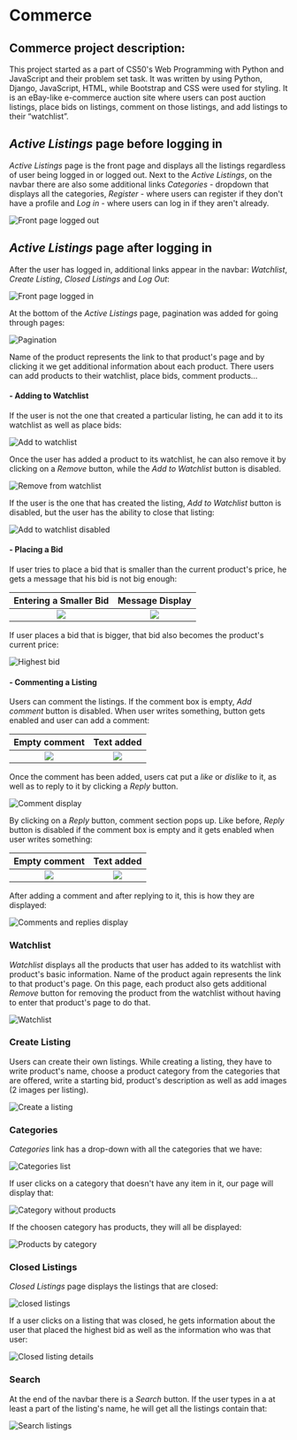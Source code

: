 # Commerce

## Commerce project description:

This project started as a part of CS50's Web Programming with Python and JavaScript and their problem set task. 
It was written by using Python, Django, JavaScript, HTML, while Bootstrap and CSS were used for styling.
It is an eBay-like e-commerce auction site where users can post auction listings, place bids on listings, comment on those listings, and add listings to their “watchlist”.

## *Active Listings* page before logging in

*Active Listings* page is the front page and displays all the listings regardless of user being logged in or logged out.
Next to the *Active Listings*, on the navbar there are also some additional links *Categories* - dropdown that displays all the categories, *Register* - where users can register if they don't have a profile and *Log in* - where users can log in if they aren't already.

![Front page logged out](images/Front_page_not_logged_in_1.png)


## *Active Listings* page after logging in

After the user has logged in, additional links appear in the navbar: *Watchlist*, *Create Listing*, *Closed Listings* and *Log Out*:

![Front page logged in](images/Front_page_logged_in_1.png)

At the bottom of the *Active Listings* page, pagination was added for going through pages: 

![Pagination](images/Pagination_1.png)

Name of the product represents the link to that product's page and by clicking it we get additional information about each product.
There users can add products to their watchlist, place bids, comment products...


#### - Adding to Watchlist

If the user is not the one that created a particular listing, he can add it to its watchlist as well as place bids:

![Add to watchlist](images/Product_page_1.png)

Once the user has added a product to its watchlist, he can also remove it by clicking on a *Remove* button, while the *Add to Watchlist* button is disabled.

![Remove from watchlist](images/Product_page_2.png)

If the user is the one that has created the listing, *Add to Watchlist* button is disabled, but the user has the ability to close that listing:

![Add to watchlist disabled](images/Product_page_3.png)

#### - Placing a Bid

If user tries to place a bid that is smaller than the current product's price, he gets a message that his bid is not big enough:

Entering a Smaller Bid     |  Message Display
:-------------------------:|:-------------------------:
![](images/Product_page_bid_1.png)  |  ![](images/Product_page_bid_2.png)

If user places a bid that is bigger, that bid also becomes the product's current price:

![Highest bid](images/Product_page_bid_3.png)

#### - Commenting a Listing

Users can comment the listings. If the comment box is empty, *Add comment* button is disabled. When user writes something, button gets enabled and user can add a comment:

Empty comment              |  Text added
:-------------------------:|:-------------------------:
![](images/Comment_section_1.png)  |  ![](images/Comment_section_2.png)

Once the comment has been added, users cat put a *like* or *dislike* to it, as well as to reply to it by clicking a *Reply* button.

![Comment display](images/Comment_section_3.png)

By clicking on a *Reply* button, comment section pops up. Like before, *Reply* button is disabled if the comment box is empty and it gets enabled when user writes something:

Empty comment              |  Text added
:-------------------------:|:-------------------------:
![](images/Comment_section_4.png)  |  ![](images/Comment_section_5.png)

After adding a comment and after replying to it, this is how they are displayed:

![Comments and replies display](images/Comment_section_6.png)


### Watchlist

*Watchlist* displays all the products that user has added to its watchlist with product's basic information. Name of the product again represents the link to that product's page. On this page, each product also gets additional *Remove* button for removing the product from the watchlist without having to enter that product's page to do that.

![Watchlist](images/User_watchlist_1.png)

### Create Listing

Users can create their own listings. While creating a listing, they have to write product's name, choose a product category from the categories that are offered, write a starting bid, product's description as well as add images (2 images per listing).

![Create a listing](images/Create_listing_1.png)

### Categories

*Categories* link has a drop-down with all the categories that we have:

![Categories list](images/Categories_1.png)

If user clicks on a category that doesn't have any item in it, our page will display that:

![Category without products](images/Categories_2.png)

If the choosen category has products, they will all be displayed:

![Products by category](images/Categories_3.png)

### Closed Listings

*Closed Listings* page displays the listings that are closed:

![closed listings](images/Closed_listing_1.png)

If a user clicks on a listing that was closed, he gets information about the user that placed the highest bid as well as the information who was that user:

![Closed listing details](images/Closed_listing_2.png)

### Search

At the end of the navbar there is a *Search* button.
If the user types in a at least a part of the listing's name, he will get all the listings contain that:

![Search listings](images/Search_listing_1.png)
